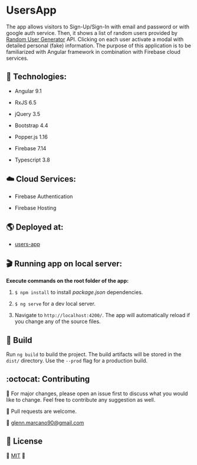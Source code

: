 # UsersApp

The app allows visitors to Sign-Up/Sign-In with email and password or with google auth service. Then, it shows a list of random users provided by [Random User Generator](https://randomuser.me/) API. Clicking on each user activate a modal with detailed personal (fake) information. The purpose of this application is to be familiarized with Angular framework in combination with Firebase cloud services.


## :dart:  Technologies:

* Angular 9.1

* RxJS 6.5

* jQuery 3.5

* Bootstrap 4.4

* Popper.js 1.16

* Firebase 7.14

* Typescript 3.8


## :cloud:  Cloud Services:

* Firebase Authentication

* Firebase Hosting


## :earth_americas:  Deployed at:

* [users-app](https://users-app-276807.web.app/)


## :clapper:  Running app on local server:

**Execute commands on the root folder of the app:**

1. `$ npm install` to install *package.json* dependencies.

2. `$ ng serve` for a dev local server.

3. Navigate to `http://localhost:4200/`. The app will automatically reload if you change any of the source files.


## :hammer:  Build

Run `ng build` to build the project. The build artifacts will be stored in the `dist/` directory. Use the `--prod` flag for a production build.


## :octocat:  Contributing

:wrench: For major changes, please open an issue first to discuss what you would like to change. Feel free to contribute any suggestion as well.

:electric_plug: Pull requests are welcome. 

:email: glenn.marcano90@gmail.com


## :lock_with_ink_pen:  License
:space_invader: [MIT](https://choosealicense.com/licenses/mit/) :space_invader:
